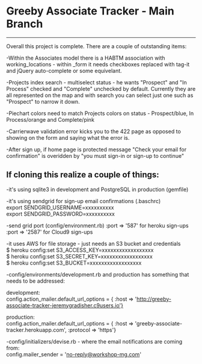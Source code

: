 # Greeby Associate Tracker - Main Branch

-------------------------

Overall this project is complete. There are a couple of outstanding items:

-Within the Associates model there is a HABTM association with working_locations - within _form it needs checkboxes replaced with tag-it and jQuery auto-complete or some equivelant.

-Projects index search - multiselect status - he wants "Prospect" and "In Process" checked and "Complete" unchecked by default. Currently they are all represented on the map and with search you can select just one such as "Prospect" to narrow it down.

-Piechart colors need to match Projects colors on status - Prospect/blue, In Process/orange and Complete/pink

-Carrierwave validation error kicks you to the 422 page as opposed to showing on the form and saying what the error is.

-After sign up, if home page is protected message "Check your email for confirmation" is overidden by "you must sign-in or sign-up to continue"



If cloning this realize a couple of things:
-------------------------------------------

-it's using sqlite3 in development and PostgreSQL in production (gemfile)

-it's using sendgrid for sign-up email confirmations (.baschrc)<br>
export SENDGRID_USERNAME=xxxxxxxxxx<br>
export SENDGRID_PASSWORD=xxxxxxxxxx

-send grid port (config/environment.rb) :port => '587' for heroku sign-ups :port => '2587' for Cloud9 sign-ups

-it uses AWS for file storage - just needs an S3 bucket and credentials<br>
$ heroku config:set S3_ACCESS_KEY=xxxxxxxxxxxxxxxxxx<br>
$ heroku config:set S3_SECRET_KEY=xxxxxxxxxxxxxxxxxx<br>
$ heroku config:set S3_BUCKET=xxxxxxxxxxxxxxxxxx

-config/environments/development.rb and production has something that needs to be addressed:

development:<br>
config.action_mailer.default_url_options = { :host => 'http://greeby-associate-tracker-jeremygradisher.c9users.io'}

production:<br>
config.action_mailer.default_url_options = { :host => 'greeby-associate-tracker.herokuapp.com', :protocol => 'https'}
  
-config/initializers/devise.rb - where the email notifications are coming from:<br>
config.mailer_sender = 'no-reply@workshop-mg.com'




